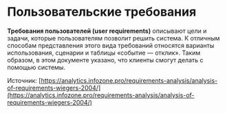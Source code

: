 # Пользовательские требования

**Требования пользователей (user requirements)** описывают цели и задачи, которые пользователям позволит решить система. К отличным способам представления этого вида требований относятся варианты использования, сценарии и таблицы «событие — отклик». Таким образом, в этом документе указано, что клиенты смогут делать с помощью системы.

Источник: [https://analytics.infozone.pro/requirements-analysis/analysis-of-requirements-wiegers-2004/](https://analytics.infozone.pro/requirements-analysis/analysis-of-requirements-wiegers-2004/)
